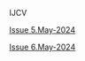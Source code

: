 IJCV

[Issue 5.May-2024](https://github.com/Paper2Chinese/Paper2Chinese/tree/main/Journals/IJCV/Issue%205%20May%202024)  

[Issue 6.May-2024](https://github.com/Paper2Chinese/Paper2Chinese/blob/main/Journals/IJCV/Issue%206%20June%202024/readme.md)
